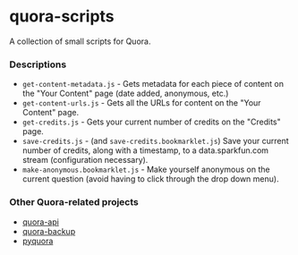 # quora-scripts
A collection of small scripts for Quora.

### Descriptions
* `get-content-metadata.js` - Gets metadata for each piece of content on the "Your Content" page (date added, anonymous, etc.)
* `get-content-urls.js` - Gets all the URLs for content on the "Your Content" page.
* `get-credits.js` - Gets your current number of credits on the "Credits" page.
* `save-credits.js` - (and `save-credits.bookmarklet.js`) Save your current number of credits, along with a timestamp, to a data.sparkfun.com stream (configuration necessary).
* `make-anonymous.bookmarklet.js` - Make yourself anonymous on the current question (avoid having to click through the drop down menu).

### Other Quora-related projects
* [quora-api](https://github.com/csu/quora-api)
* [quora-backup](https://github.com/csu/quora-backup)
* [pyquora](https://github.com/csu/pyquora)
